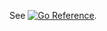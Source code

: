See [![Go Reference](https://pkg.go.dev/badge/github.com/ParspooyeshFanavar/prometheus-client-go/prometheus.svg)](https://pkg.go.dev/github.com/ParspooyeshFanavar/prometheus-client-go/prometheus).
